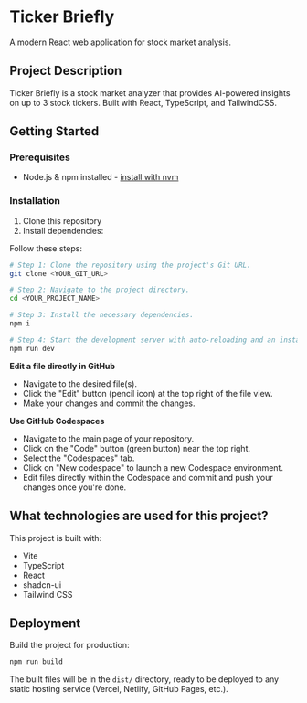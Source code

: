 # Ticker Briefly

A modern React web application for stock market analysis.

## Project Description

Ticker Briefly is a stock market analyzer that provides AI-powered insights on up to 3 stock tickers. Built with React, TypeScript, and TailwindCSS.

## Getting Started

### Prerequisites

- Node.js & npm installed - [install with nvm](https://github.com/nvm-sh/nvm#installing-and-updating)

### Installation

1. Clone this repository
2. Install dependencies:

Follow these steps:

```sh
# Step 1: Clone the repository using the project's Git URL.
git clone <YOUR_GIT_URL>

# Step 2: Navigate to the project directory.
cd <YOUR_PROJECT_NAME>

# Step 3: Install the necessary dependencies.
npm i

# Step 4: Start the development server with auto-reloading and an instant preview.
npm run dev
```

**Edit a file directly in GitHub**

- Navigate to the desired file(s).
- Click the "Edit" button (pencil icon) at the top right of the file view.
- Make your changes and commit the changes.

**Use GitHub Codespaces**

- Navigate to the main page of your repository.
- Click on the "Code" button (green button) near the top right.
- Select the "Codespaces" tab.
- Click on "New codespace" to launch a new Codespace environment.
- Edit files directly within the Codespace and commit and push your changes once you're done.

## What technologies are used for this project?

This project is built with:

- Vite
- TypeScript
- React
- shadcn-ui
- Tailwind CSS

## Deployment

Build the project for production:

```bash
npm run build
```

The built files will be in the `dist/` directory, ready to be deployed to any static hosting service (Vercel, Netlify, GitHub Pages, etc.).
